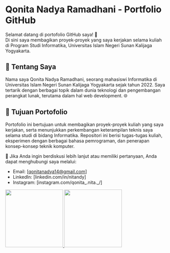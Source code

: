 # Qonita Nadya Ramadhani - Portfolio GitHub
Selamat datang di portofolio GitHub saya! 👋<br>
Di sini saya membagikan proyek-proyek yang saya kerjakan selama kuliah di Program Studi Informatika, Universitas Islam Negeri Sunan Kalijaga Yogyakarta.

## 🤖 Tentang Saya
Nama saya Qonita Nadya Ramadhani, seorang mahasiswi Informatika di Universitas Islam Negeri Sunan Kalijaga Yogyakarta sejak tahun 2022. Saya tertarik dengan berbagai topik dalam dunia teknologi dan pengembangan perangkat lunak, terutama dalam hal web development. 🌐

## 📜 Tujuan Portofolio
Portofolio ini bertujuan untuk membagikan proyek-proyek kuliah yang saya kerjakan, serta menunjukkan perkembangan keterampilan teknis saya selama studi di bidang Informatika. Repositori ini berisi tugas-tugas kuliah, eksperimen dengan berbagai bahasa pemrograman, dan penerapan konsep-konsep teknik komputer.

💬 Jika Anda ingin berdiskusi lebih lanjut atau memiliki pertanyaan, Anda dapat menghubungi saya melalui:
- Email: [qonitanadya14@gmail.com]
- LinkedIn: [linkedin.com/in/nitandy]
- Instagram: [instagram.com/qonita_.nita._/]

<p align="left">
<a href="https://github.com/QonitaNadyaR">
  <img height="180em" src="https://github-readme-stats-eight-theta.vercel.app/api?username=penuliscode&show_icons=true&theme=algolia&include_all_commits=true&count_private=true"/>
  <img height="180em" src="https://github-readme-stats-eight-theta.vercel.app/api/top-langs/?username=penuliscode&layout=compact&theme=algolia"/>
</a>
</p>
